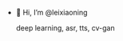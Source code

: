 - 👋 Hi, I’m @leixiaoning
  
    deep learning, asr, tts, cv-gan

<!---
leixiaoning/leixiaoning is a ✨ special ✨ repository because its `README.md` (this file) appears on your GitHub profile.
You can click the Preview link to take a look at your changes.
--->

